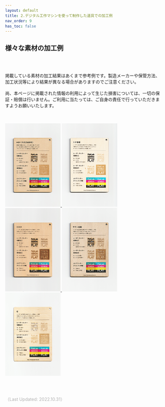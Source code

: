 ```yaml
---
layout: default
title: 2.デジタル工作マシンを使って制作した道具での加工例
nav_order: 9
has_toc: false
---
```


## 様々な素材の加工例
<br><br>

掲載している素材の加工結果はあくまで参考例です。製造メーカーや保管方法、加工状況等により結果が異なる場合がありますのでご注意ください。<br>
<br>
尚、本ページに掲載された情報の利用によって生じた損害については、一切の保証・賠償は行いません。ご利用に当たっては、ご自身の責任で行っていただきますようお願いいたします。
<br>
<br>
<br>


<a href="https://fablabsendai.github.io/materials-archive/02-1-mdf.html" title="MDF（中密度繊維板）/ Medium-density fibreboard">
<img src="assets/img_s/01_MDF_1.png" width="180px">
</a>
<a href="https://fablabsendai.github.io/materials-archive/02-2-shina.html" title="シナ合板 / Basswood Plywood">
<img src="assets/img_s/02_Shina_1.png" width="180px">
</a>
<a href="https://fablabsendai.github.io/materials-archive/02-3-hinoki.html" title="ひのき / Japanese Cypress">
<img src="assets/img_s/03_Hinoki_1.png" width="180px">
</a>
<a href="https://fablabsendai.github.io/materials-archive/02-4-lauan.html" title="ラワン合板 / Lauan Plywood">
<img src="assets/img_s/04_Lauan_1.png" width="180px">
</a>
<a href="https://fablabsendai.github.io/materials-archive/02-5-bamboo.html" title="竹 / Bamboo">
<img src="assets/img_s/05_Bamboo_1.png" width="180px">
</a>


<br>

<br><br>

<span style="color:#B2B2B2">
（Last Updated: 2022.10.31）
</span>
